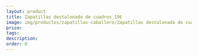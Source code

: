 ```yaml
---
layout: product
title: Zapatillas destalonada de cuadros_19€
image: img/productos/zapatillas-caballero/Zapatillas destalonada de cuadros_19€.jpeg
price: 
tags: 
description: 
order: 0
---
```


